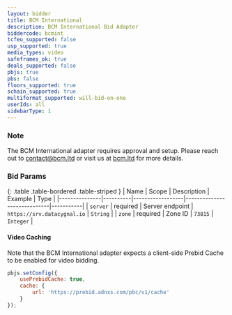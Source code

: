 ```yaml
---
layout: bidder
title: BCM International
description: BCM International Bid Adapter
biddercode: bcmint
tcfeu_supported: false
usp_supported: true
media_types: video
safeframes_ok: true
deals_supported: false
pbjs: true
pbs: false
floors_supported: true
schain_supported: true
multiformat_supported: will-bid-on-one
userIds: all
sidebarType: 1
---
```

### Note

The BCM International adapter requires approval and setup. Please reach out to <contact@bcm.ltd> or visit us at [bcm.ltd](https://bcm.ltd) for more details.

### Bid Params

{: .table .table-bordered .table-striped }
| Name          | Scope    | Description      | Example                     | Type      |
|---------------|----------|------------------|-----------------------------|-----------|
| `server`      | required | Server endpoint  | `https://srv.datacygnal.io` | `String`  |
| `zone`        | required | Zone ID          | `73815`                     | `Integer` |

#### Video Caching

Note that the BCM International adapter expects a client-side Prebid Cache to be enabled for video bidding.

```js
pbjs.setConfig({
    usePrebidCache: true,
    cache: {
        url: 'https://prebid.adnxs.com/pbc/v1/cache'
    }
});
```

